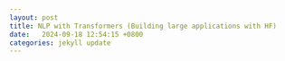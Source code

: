 ```yaml
---
layout: post
title: NLP with Transformers (Building large applications with HF)
date:   2024-09-18 12:54:15 +0800
categories: jekyll update
---
```


